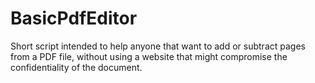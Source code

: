 # BasicPdfEditor
Short script intended to help anyone that want to add or  subtract pages from a PDF file, without using a website that might compromise the confidentiality of the document.
